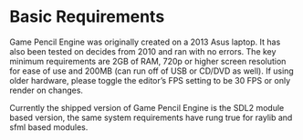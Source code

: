 

# Basic Requirements

Game Pencil Engine was originally created on a 2013 Asus laptop. It has also been tested on decides from 2010 and ran with no errors. The key minimum requirements are 2GB of RAM, 720p or higher screen resolution for ease of use and 200MB (can run off of USB or CD/DVD as well). If using older hardware, please toggle the editor’s FPS setting to be 30 FPS or only render on changes.

Currently the shipped version of Game Pencil Engine is the SDL2 module based version, the same system requirements have rung true for raylib and sfml based modules.

